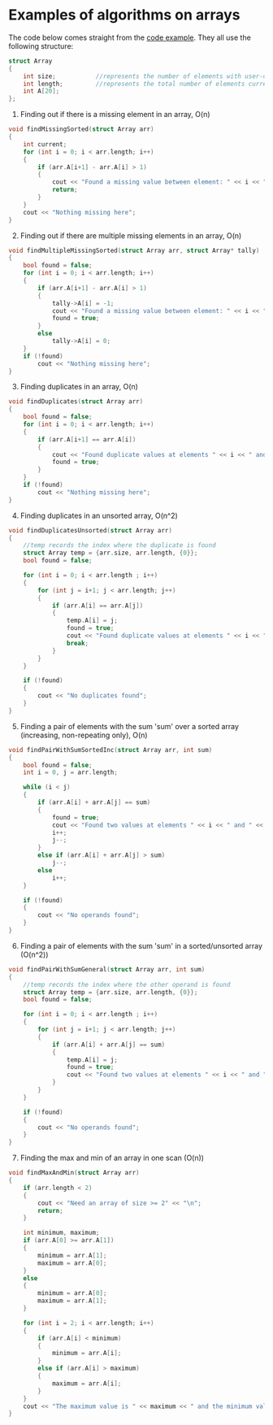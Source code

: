 # Examples of algorithms on arrays #

The code below comes straight from the [code example](/code/ArrayExamples). They all use the following structure:

```cpp
struct Array
{
    int size;           //represents the number of elements with user-defined values
    int length;         //represents the total number of elements currently available (must be <= 20)
    int A[20];
};
```

1. Finding out if there is a missing element in an array, O(n)
```cpp
void findMissingSorted(struct Array arr)
{
    int current;
    for (int i = 0; i < arr.length; i++)
    {
        if (arr.A[i+1] - arr.A[i] > 1)
        {
            cout << "Found a missing value between element: " << i << ", value change of " << arr.A[i] << " to " << arr.A[i+1] << "\n";
            return;
        }
    }
    cout << "Nothing missing here";
}
```

2. Finding out if there are multiple missing elements in an array, O(n)
```cpp
void findMultipleMissingSorted(struct Array arr, struct Array* tally)
{
    bool found = false;
    for (int i = 0; i < arr.length; i++)
    {
        if (arr.A[i+1] - arr.A[i] > 1)
        {
            tally->A[i] = -1;
            cout << "Found a missing value between element: " << i << ", value change of " << arr.A[i] << " to " << arr.A[i+1] << "\n";
            found = true;
        }
        else
            tally->A[i] = 0;
    }
    if (!found)
        cout << "Nothing missing here";
}
```

3. Finding duplicates in an array, O(n)
```cpp
void findDuplicates(struct Array arr)
{
    bool found = false;
    for (int i = 0; i < arr.length; i++)
    {
        if (arr.A[i+1] == arr.A[i])
        {
            cout << "Found duplicate values at elements " << i << " and " << i+1 << " with a value of " << arr.A[i] << "\n";
            found = true;
        }
    }
    if (!found)
        cout << "Nothing missing here";
}
```

4. Finding duplicates in an unsorted array, O(n^2)
```cpp
void findDuplicatesUnsorted(struct Array arr)
{
    //temp records the index where the duplicate is found
    struct Array temp = {arr.size, arr.length, {0}};
    bool found = false;

    for (int i = 0; i < arr.length ; i++)
    {
        for (int j = i+1; j < arr.length; j++)
        {
            if (arr.A[i] == arr.A[j])
            {
                temp.A[i] = j;
                found = true;
                cout << "Found duplicate values at elements " << i << " and " << temp.A[i] << " with a value of " << arr.A[i] << "\n";
                break;
            }
        }
    }

    if (!found)
    {
        cout << "No duplicates found";
    }
}
```

5. Finding a pair of elements with the sum 'sum' over a sorted array (increasing, non-repeating only), O(n)
```cpp
void findPairWithSumSortedInc(struct Array arr, int sum)
{
    bool found = false;
    int i = 0, j = arr.length;

    while (i < j)
    {
        if (arr.A[i] + arr.A[j] == sum)
        {
            found = true;
            cout << "Found two values at elements " << i << " and " << j << " with a sum of " << sum << "\n";
            i++;
            j--;
        }
        else if (arr.A[i] + arr.A[j] > sum)
            j--;
        else
            i++;
    }

    if (!found)
    {
        cout << "No operands found";
    }
}
```

6. Finding a pair of elements with the sum 'sum' in a sorted/unsorted array (O(n^2))
```cpp
void findPairWithSumGeneral(struct Array arr, int sum)
{
    //temp records the index where the other operand is found
    struct Array temp = {arr.size, arr.length, {0}};
    bool found = false;

    for (int i = 0; i < arr.length ; i++)
    {
        for (int j = i+1; j < arr.length; j++)
        {
            if (arr.A[i] + arr.A[j] == sum)
            {
                temp.A[i] = j;
                found = true;
                cout << "Found two values at elements " << i << " and " << temp.A[i] << " with a sum of " << sum << "\n";
            }
        }
    }

    if (!found)
    {
        cout << "No operands found";
    }
}
```

7. Finding the max and min of an array in one scan (O(n))
```cpp
void findMaxAndMin(struct Array arr)
{
    if (arr.length < 2)
    {
        cout << "Need an array of size >= 2" << "\n";
        return;
    }

    int minimum, maximum;
    if (arr.A[0] >= arr.A[1])
    {
        minimum = arr.A[1];
        maximum = arr.A[0];
    }
    else
    {
        minimum = arr.A[0];
        maximum = arr.A[1];
    }

    for (int i = 2; i < arr.length; i++)
    {
        if (arr.A[i] < minimum)
        {
            minimum = arr.A[i];
        }
        else if (arr.A[i] > maximum)
        {
            maximum = arr.A[i];
        }
    }
    cout << "The maximum value is " << maximum << " and the minimum value is " << minimum << "\n";
}
```